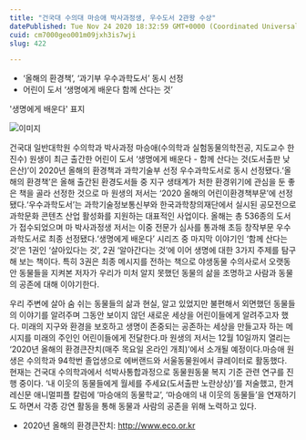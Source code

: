 ```yaml
---
title: "건국대 수의대 마승애 박사과정생, 우수도서 2관왕 수상"
datePublished: Tue Nov 24 2020 18:32:59 GMT+0000 (Coordinated Universal Time)
cuid: cm7000geo001m09jxh3is7wji
slug: 422

---
```



- ‘올해의 환경책’, ‘과기부 우수과학도서’ 동시 선정
- 어린이 도서 ‘생명에게 배운다 함께 산다는 것’

'생명에게 배운다' 표지

![이미지](https://cdn.hashnode.com/res/hashnode/image/upload/v1739249106404/3f338cbe-83a4-4145-8d58-12332a7aeb69.jpeg)

건국대 일반대학원 수의학과 박사과정 마승애(수의학과 실험동물의학전공, 지도교수 한진수) 원생이 최근 출간한 어린이 도서 ‘생명에게 배운다 - 함께 산다는 것(도서출판 낮은산)’이 2020년 올해의 환경책과 과학기술부 선정 우수과학도서로 동시 선정됐다.‘올해의 환경책’은 올해 출간된 환경도서들 중 지구 생태계가 처한 환경위기에 관심을 둔 좋은 책을 골라 선정한 것으로 마 원생의 저서는 ‘2020 올해의 어린이환경책부문’에 선정됐다.‘우수과학도서’는 과학기술정보통신부와 한국과학창의재단에서 실시된 공모전으로 과학문화 콘텐츠 산업 활성화를 지원하는 대표적인 사업이다. 올해는 총 536종의 도서가 접수되었으며 마 박사과정생 저서는 이중 전문가 심사를 통과해 초등 창작부문 우수과학도서로 최종 선정됐다.‘생명에게 배운다’ 시리즈 중 마지막 이야기인 ‘함께 산다는 것’은 1권인 ‘살아있다는 것’, 2권 ‘알아간다는 것’에 이어 생명에 대한 3가지 주제를 탐구해 보는 책이다. 특히 3권은 최종 메시지를 전하는 책으로 야생동물 수의사로서 오랫동안 동물들을 지켜본 저자가 우리가 미처 알지 못했던 동물의 삶을 조명하고 사람과 동물의 공존에 대해 이야기한다.

우리 주변에 살아 숨 쉬는 동물들의 삶과 현실, 알고 있었지만 불편해서 외면했던 동물들의 이야기를 알려주며 그동안 보이지 않던 새로운 세상을 어린이들에게 알려주고자 했다. 미래의 지구와 환경을 보호하고 생명이 존중되는 공존하는 세상을 만들고자 하는 메시지를 미래의 주인인 어린이들에게 전달한다.마 원생의 저서는 12월 10일까지 열리는 ‘2020년 올해의 환경큰잔치(매주 목요일 온라인 개최)’에서 소개될 예정이다.마승애 원생은 수의학과 94학번 졸업생으로 에버랜드와 서울동물원에서 큐레이터로 활동했다. 현재는 건국대 수의학과에서 석박사통합과정으로 동물원동물 복지 기준 관련 연구를 진행 중이다. ‘내 이웃의 동물들에게 월세를 주세요(도서출판 노란상상)’를 저술했고, 한겨레신문 애니멀피플 칼럼에 ‘마승애의 동물학교’, ‘마승애의 내 이웃의 동물들’을 연재하기도 하면서 각종 강연 활동을 통해 동물과 사람의 공존을 위해 노력하고 있다.

- 2020년 올해의 환경큰잔치: http://www.eco.or.kr
